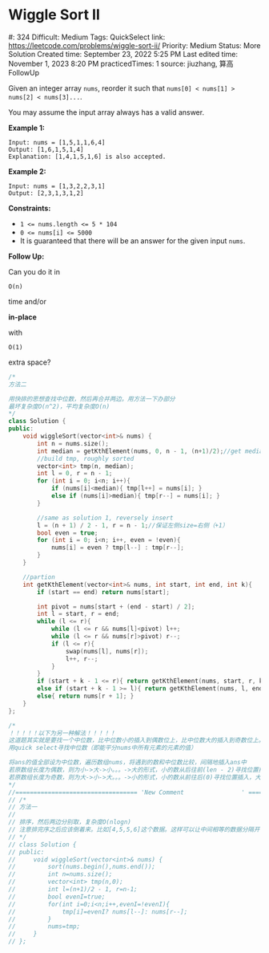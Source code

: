 # Wiggle Sort II

#: 324
Difficult: Medium
Tags: QuickSelect
link: https://leetcode.com/problems/wiggle-sort-ii/
Priority: Medium
Status: More Solution
Created time: September 23, 2022 5:25 PM
Last edited time: November 1, 2023 8:20 PM
practicedTimes: 1
source: jiuzhang, 算高FollowUp

Given an integer array `nums`, reorder it such that `nums[0] < nums[1] > nums[2] < nums[3]...`.

You may assume the input array always has a valid answer.

**Example 1:**

```
Input: nums = [1,5,1,1,6,4]
Output: [1,6,1,5,1,4]
Explanation: [1,4,1,5,1,6] is also accepted.

```

**Example 2:**

```
Input: nums = [1,3,2,2,3,1]
Output: [2,3,1,3,1,2]

```

**Constraints:**

- `1 <= nums.length <= 5 * 104`
- `0 <= nums[i] <= 5000`
- It is guaranteed that there will be an answer for the given input `nums`.

**Follow Up:**

Can you do it in

```
O(n)
```

time and/or

**in-place**

with

```
O(1)
```

extra space?

```cpp
/*
方法二

用快排的思想查找中位数，然后再合并两边。用方法一下办部分
最坏复杂度O(n^2)，平均复杂度O(n)
*/
class Solution {
public:
	void wiggleSort(vector<int>& nums) {
		int n = nums.size();
		int median = getKthElement(nums, 0, n - 1, (n+1)/2);//get median
		//build tmp, roughly sorted
		vector<int> tmp(n, median);
		int l = 0, r = n - 1;
		for (int i = 0; i<n; i++){
			if (nums[i]<median){ tmp[l++] = nums[i]; }
			else if (nums[i]>median){ tmp[r--] = nums[i]; }
		}

		//same as solution 1, reversely insert
		l = (n + 1) / 2 - 1, r = n - 1;//保证左侧size=右侧（+1）
		bool even = true;
		for (int i = 0; i<n; i++, even = !even){
			nums[i] = even ? tmp[l--] : tmp[r--];
		}
	}

	//partion
	int getKthElement(vector<int>& nums, int start, int end, int k){
		if (start == end) return nums[start];

		int pivot = nums[start + (end - start) / 2];
		int l = start, r = end;
		while (l <= r){
			while (l <= r && nums[l]<pivot) l++;
			while (l <= r && nums[r]>pivot) r--;
			if (l <= r){
				swap(nums[l], nums[r]);
				l++, r--;
			}
		}
		if (start + k - 1 <= r){ return getKthElement(nums, start, r, k); }
		else if (start + k - 1 >= l){ return getKthElement(nums, l, end, k - (l - start)); }
		else{ return nums[r + 1]; }
	}
};

/*
！！！！！以下为另一种解法！！！！！
这道题其实就是要找一个中位数，比中位数小的插入到偶数位上，比中位数大的插入到奇数位上。
用quick select寻找中位数（即能平分nums中所有元素的元素的值）

将ans的值全部设为中位数，遍历数组nums，将遇到的数和中位数比较，间隔地插入ans中
若原数组长度为偶数，则为小->大->小。。。->大的形式，小的数从后往前(len - 2)寻找位置插入，大的数从前往后(1)寻找位置插入
若原数组长度为奇数，则为大->小->大。。。->小的形式，小的数从前往后(0)寻找位置插入，大的数从后往前(len - 2)寻找位置插入
*/
//================================== 'New Comment                ' =====================================
// /*
// 方法一
// 
// 排序，然后两边分别取，复杂度O(nlogn)
// 注意排完序之后应该倒着来。比如[4,5,5,6]这个数据。这样可以让中间相等的数据分隔开
// */
// class Solution {
// public:
//     void wiggleSort(vector<int>& nums) {
//         sort(nums.begin(),nums.end());
//         int n=nums.size();
//         vector<int> tmp(n,0);
//         int l=(n+1)/2 - 1, r=n-1;
//         bool evenI=true;
//         for(int i=0;i<n;i++,evenI=!evenI){
//             tmp[i]=evenI? nums[l--]: nums[r--];
//         }
//         nums=tmp;
//     }
// };
```